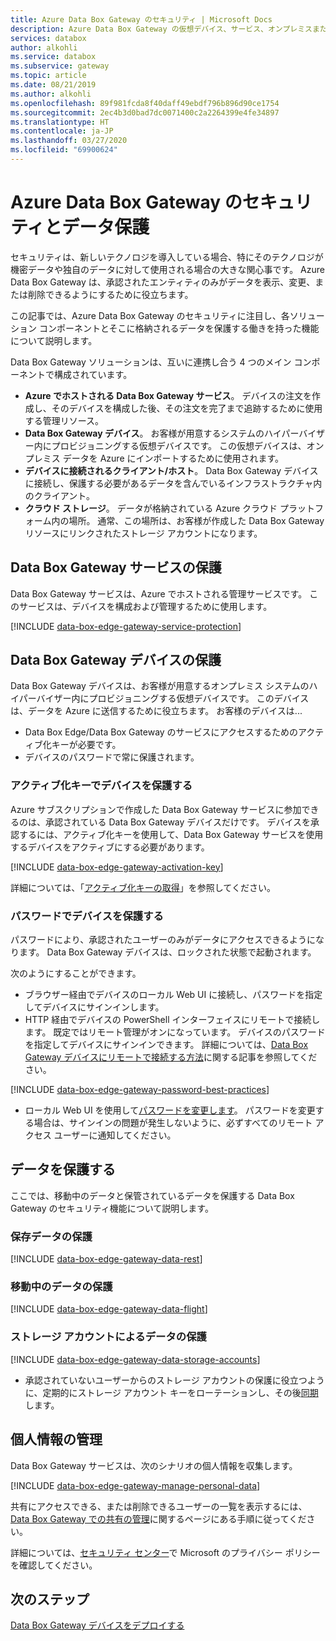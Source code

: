 ```yaml
---
title: Azure Data Box Gateway のセキュリティ | Microsoft Docs
description: Azure Data Box Gateway の仮想デバイス、サービス、オンプレミスまたはクラウド上のデータを保護するセキュリティ機能とプライバシー機能について説明します。
services: databox
author: alkohli
ms.service: databox
ms.subservice: gateway
ms.topic: article
ms.date: 08/21/2019
ms.author: alkohli
ms.openlocfilehash: 89f981fcda8f40daff49ebdf796b896d90ce1754
ms.sourcegitcommit: 2ec4b3d0bad7dc0071400c2a2264399e4fe34897
ms.translationtype: HT
ms.contentlocale: ja-JP
ms.lasthandoff: 03/27/2020
ms.locfileid: "69900624"
---
```

# <a name="azure-data-box-gateway-security-and-data-protection"></a>Azure Data Box Gateway のセキュリティとデータ保護

セキュリティは、新しいテクノロジを導入している場合、特にそのテクノロジが機密データや独自のデータに対して使用される場合の大きな関心事です。 Azure Data Box Gateway は、承認されたエンティティのみがデータを表示、変更、または削除できるようにするために役立ちます。

この記事では、Azure Data Box Gateway のセキュリティに注目し、各ソリューション コンポーネントとそこに格納されるデータを保護する働きを持った機能について説明します。

Data Box Gateway ソリューションは、互いに連携し合う 4 つのメイン コンポーネントで構成されています。

- **Azure でホストされる Data Box Gateway サービス**。 デバイスの注文を作成し、そのデバイスを構成した後、その注文を完了まで追跡するために使用する管理リソース。
- **Data Box Gateway デバイス**。 お客様が用意するシステムのハイパーバイザー内にプロビジョニングする仮想デバイスです。 この仮想デバイスは、オンプレミス データを Azure にインポートするために使用されます。
- **デバイスに接続されるクライアント/ホスト**。 Data Box Gateway デバイスに接続し、保護する必要があるデータを含んでいるインフラストラクチャ内のクライアント。
- **クラウド ストレージ**。 データが格納されている Azure クラウド プラットフォーム内の場所。 通常、この場所は、お客様が作成した Data Box Gateway リソースにリンクされたストレージ アカウントになります。


## <a name="data-box-gateway-service-protection"></a>Data Box Gateway サービスの保護

Data Box Gateway サービスは、Azure でホストされる管理サービスです。 このサービスは、デバイスを構成および管理するために使用します。

[!INCLUDE [data-box-edge-gateway-service-protection](../../includes/data-box-edge-gateway-service-protection.md)]

## <a name="data-box-gateway-device-protection"></a>Data Box Gateway デバイスの保護

Data Box Gateway デバイスは、お客様が用意するオンプレミス システムのハイパーバイザー内にプロビジョニングする仮想デバイスです。 このデバイスは、データを Azure に送信するために役立ちます。 お客様のデバイスは...

- Data Box Edge/Data Box Gateway のサービスにアクセスするためのアクティブ化キーが必要です。
- デバイスのパスワードで常に保護されます。
<!---  secure boot enabled.
- Runs Windows Defender Device Guard. Device Guard allows you to run only trusted applications that you define in your code integrity policies.-->

### <a name="protect-the-device-via-activation-key"></a>アクティブ化キーでデバイスを保護する

Azure サブスクリプションで作成した Data Box Gateway サービスに参加できるのは、承認されている Data Box Gateway デバイスだけです。 デバイスを承認するには、アクティブ化キーを使用して、Data Box Gateway サービスを使用するデバイスをアクティブにする必要があります。

[!INCLUDE [data-box-edge-gateway-activation-key](../../includes/data-box-edge-gateway-activation-key.md)]

詳細については、「[アクティブ化キーの取得](data-box-gateway-deploy-prep.md#get-the-activation-key)」を参照してください。

### <a name="protect-the-device-via-password"></a>パスワードでデバイスを保護する

パスワードにより、承認されたユーザーのみがデータにアクセスできるようになります。 Data Box Gateway デバイスは、ロックされた状態で起動されます。

次のようにすることができます。

- ブラウザー経由でデバイスのローカル Web UI に接続し、パスワードを指定してデバイスにサインインします。
- HTTP 経由でデバイスの PowerShell インターフェイスにリモートで接続します。 既定ではリモート管理がオンになっています。 デバイスのパスワードを指定してデバイスにサインインできます。 詳細については、[Data Box Gateway デバイスにリモートで接続する方法](data-box-gateway-connect-powershell-interface.md#connect-to-the-powershell-interface)に関する記事を参照してください。

[!INCLUDE [data-box-edge-gateway-password-best-practices](../../includes/data-box-edge-gateway-password-best-practices.md)]
- ローカル Web UI を使用して[パスワードを変更します](data-box-gateway-manage-access-power-connectivity-mode.md#manage-device-access)。 パスワードを変更する場合は、サインインの問題が発生しないように、必ずすべてのリモート アクセス ユーザーに通知してください。


## <a name="protect-your-data"></a>データを保護する

ここでは、移動中のデータと保管されているデータを保護する Data Box Gateway のセキュリティ機能について説明します。

### <a name="protect-data-at-rest"></a>保存データの保護

[!INCLUDE [data-box-edge-gateway-data-rest](../../includes/data-box-edge-gateway-data-rest.md)]

### <a name="protect-data-in-flight"></a>移動中のデータの保護

[!INCLUDE [data-box-edge-gateway-data-flight](../../includes/data-box-edge-gateway-data-flight.md)]

### <a name="protect-data-via-storage-accounts"></a>ストレージ アカウントによるデータの保護

[!INCLUDE [data-box-edge-gateway-data-storage-accounts](../../includes/data-box-edge-gateway-protect-data-storage-accounts.md)]
- 承認されていないユーザーからのストレージ アカウントの保護に役立つように、定期的にストレージ アカウント キーをローテーションし、その後[同期](data-box-gateway-manage-shares.md#sync-storage-keys)します。

## <a name="manage-personal-information"></a>個人情報の管理

Data Box Gateway サービスは、次のシナリオの個人情報を収集します。

[!INCLUDE [data-box-edge-gateway-manage-personal-data](../../includes/data-box-edge-gateway-manage-personal-data.md)]

共有にアクセスできる、または削除できるユーザーの一覧を表示するには、[Data Box Gateway での共有の管理](data-box-gateway-manage-shares.md)に関するページにある手順に従ってください。

詳細については、[セキュリティ センター](https://www.microsoft.com/trustcenter)で Microsoft のプライバシー ポリシーを確認してください。

## <a name="next-steps"></a>次のステップ

[Data Box Gateway デバイスをデプロイする](data-box-gateway-deploy-prep.md)
